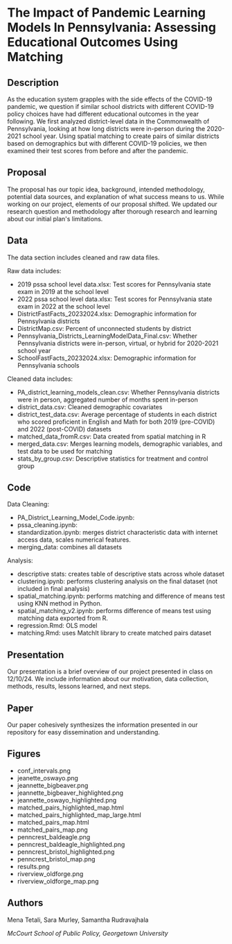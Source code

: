 # The Impact of Pandemic Learning Models In Pennsylvania: Assessing  Educational Outcomes Using Matching

## Description
As the education system grapples with the side effects of the COVID-19 pandemic, we question if similar school districts with different COVID-19 policy choices have had different educational outcomes in the year following. We first analyzed district-level data in the Commonwealth of Pennsylvania, looking at how long districts were in-person during the 2020-2021 school year. Using spatial matching to create pairs of similar districts based on demographics but with different COVID-19 policies, we then examined their test scores from before and after the pandemic.

## Proposal
The proposal has our topic idea, background, intended methodology, potential data sources, and explanation of what success means to us. While working on our project, elements of our proposal shifted. We updated our research question and methodology after thorough research and learning about our initial plan's limitations.

## Data
The data section includes cleaned and raw data files. 

Raw data includes: 
- 2019 pssa school level data.xlsx: Test scores for Pennsylvania state exam in 2019 at the school level
- 2022 pssa school level data.xlsx: Test scores for Pennsylvania state exam in 2022 at the school level
- DistrictFastFacts_20232024.xlsx: Demographic information for Pennsylvania districts
- DistrictMap.csv: Percent of unconnected students by district
- Pennsylvania_Districts_LearningModelData_Final.csv: Whether Pennsylvania districts were in-person, virtual, or hybrid for 2020-2021 school year
- SchoolFastFacts_20232024.xlsx: Demographic information for Pennsylvania schools

Cleaned data includes:
- PA_district_learning_models_clean.csv: Whether Pennsylvania districts were in person, aggregated number of months spent in-person
- district_data.csv: Cleaned demographic covariates
- district_test_data.csv: Average percentage of students in each district who scored proficient in English and Math for both 2019 (pre-COVID) and 2022 (post-COVID) datasets
- matched_data_fromR.csv: Data created from spatial matching in R
- merged_data.csv: Merges learning models, demographic variables, and test data to be used for matching
- stats_by_group.csv: Descriptive statistics for treatment and control group

## Code

Data Cleaning: 
- PA_District_Learning_Model_Code.ipynb: 
- pssa_cleaning.ipynb: 
- standardization.ipynb: merges district characteristic data with internet access data, scales numerical features. 
- merging_data: combines all datasets

Analysis: 
- descriptive stats: creates table of descriptive stats across whole dataset
- clustering.ipynb: performs clustering analysis on the final dataset (not  included in final analysis)
- spatial_matching.ipynb: performs matching and difference of means test using KNN method in Python. 
- spatial_matching_v2.ipynb: performs difference of means test using matching data exported from R. 
- regression.Rmd: OLS model 
- matching.Rmd: uses MatchIt library to create matched pairs dataset 


## Presentation
Our presentation is a brief overview of our project presented in class on 12/10/24. We include information about our motivation, data collection, methods, results, lessons learned, and next steps.

## Paper
Our paper cohesively synthesizes the information presented in our repository for easy dissemination and understanding.

## Figures
- conf_intervals.png
- jeanette_oswayo.png
- jeannette_bigbeaver.png
- jeannette_bigbeaver_highlighted.png
- jeannette_oswayo_highlighted.png
- matched_pairs_highlighted_map.html
- matched_pairs_highlighted_map_large.html
- matched_pairs_map.html
- matched_pairs_map.png
- penncrest_baldeagle.png
- penncrest_baldeagle_highlighted.png
- penncrest_bristol_highlighted.png
- penncrest_bristol_map.png
- results.png
- riverview_oldforge.png
- riverview_oldforge_map.png

## Authors
Mena Tetali, Sara Murley, Samantha Rudravajhala 

_McCourt School of Public Policy, Georgetown University_
